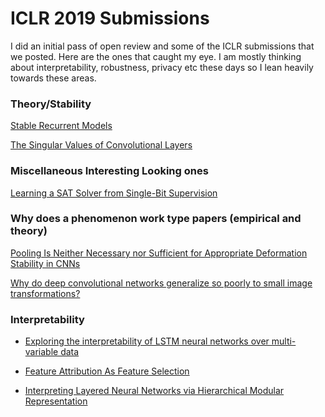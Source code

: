 ICLR 2019 Submissions
=====================
I did an initial pass of open review and some of the ICLR submissions that we
posted. Here are the ones that caught my eye. I am mostly thinking about
interpretability, robustness, privacy etc these days so I lean heavily towards these areas. 


### Theory/Stability 
[Stable Recurrent Models](https://openreview.net/forum?id=Hygxb2CqKm)

[The Singular Values of Convolutional Layers](https://openreview.net/forum?id=rJevYoA9Fm)

### Miscellaneous Interesting Looking ones
[Learning a SAT Solver from Single-Bit Supervision](https://openreview.net/forum?id=HJMC_iA5tm)

### Why does a phenomenon work type papers (empirical and theory)
[Pooling Is Neither Necessary nor Sufficient for Appropriate Deformation Stability in CNNs](https://openreview.net/forum?id=HJeuOiRqKQ)

[Why do deep convolutional networks generalize so poorly to small image transformations?](https://openreview.net/forum?id=HJxYwiC5tm)


### Interpretability

* [Exploring the interpretability of LSTM neural networks over multi-variable data](https://openreview.net/forum?id=HklVMnR5tQ)

* [Feature Attribution As Feature Selection](https://openreview.net/forum?id=H1lS8oA5YQ)

* [Interpreting Layered Neural Networks via Hierarchical Modular Representation](https://openreview.net/forum?id=Hyed4i05KX)


